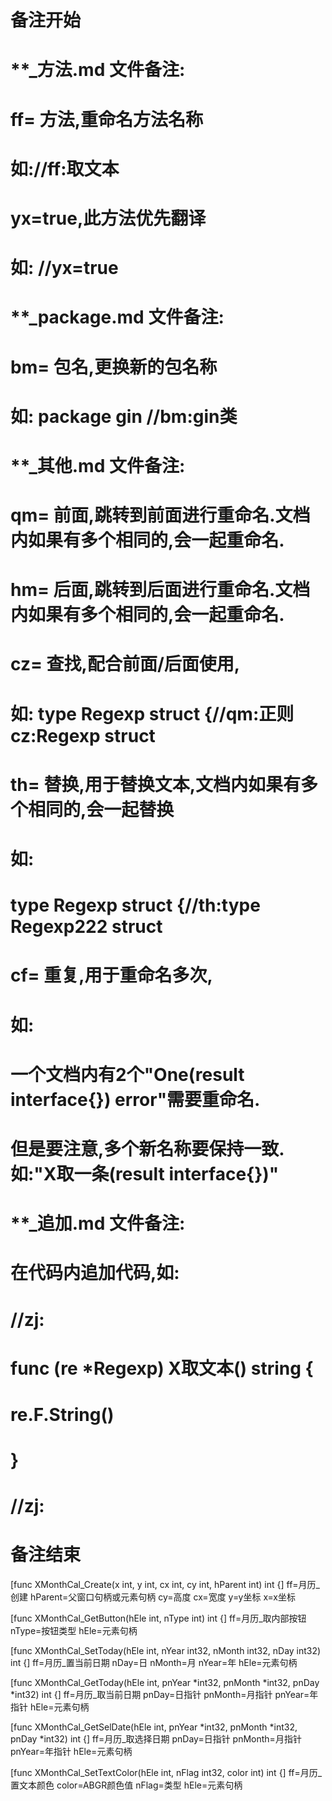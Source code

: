 # 备注开始
# **_方法.md 文件备注:
# ff= 方法,重命名方法名称
# 如://ff:取文本
#
# yx=true,此方法优先翻译
# 如: //yx=true

# **_package.md 文件备注:
# bm= 包名,更换新的包名称 
# 如: package gin //bm:gin类

# **_其他.md 文件备注:
# qm= 前面,跳转到前面进行重命名.文档内如果有多个相同的,会一起重命名.
# hm= 后面,跳转到后面进行重命名.文档内如果有多个相同的,会一起重命名.
# cz= 查找,配合前面/后面使用,
# 如: type Regexp struct {//qm:正则 cz:Regexp struct
#
# th= 替换,用于替换文本,文档内如果有多个相同的,会一起替换
# 如:
# type Regexp struct {//th:type Regexp222 struct
#
# cf= 重复,用于重命名多次,
# 如: 
# 一个文档内有2个"One(result interface{}) error"需要重命名.
# 但是要注意,多个新名称要保持一致. 如:"X取一条(result interface{})"

# **_追加.md 文件备注:
# 在代码内追加代码,如:
# //zj:
# func (re *Regexp) X取文本() string { 
# re.F.String()
# }
# //zj:
# 备注结束

[func XMonthCal_Create(x int, y int, cx int, cy int, hParent int) int {]
ff=月历_创建
hParent=父窗口句柄或元素句柄
cy=高度
cx=宽度
y=y坐标
x=x坐标

[func XMonthCal_GetButton(hEle int, nType int) int {]
ff=月历_取内部按钮
nType=按钮类型
hEle=元素句柄

[func XMonthCal_SetToday(hEle int, nYear int32, nMonth int32, nDay int32) int {]
ff=月历_置当前日期
nDay=日
nMonth=月
nYear=年
hEle=元素句柄

[func XMonthCal_GetToday(hEle int, pnYear *int32, pnMonth *int32, pnDay *int32) int {]
ff=月历_取当前日期
pnDay=日指针
pnMonth=月指针
pnYear=年指针
hEle=元素句柄

[func XMonthCal_GetSelDate(hEle int, pnYear *int32, pnMonth *int32, pnDay *int32) int {]
ff=月历_取选择日期
pnDay=日指针
pnMonth=月指针
pnYear=年指针
hEle=元素句柄

[func XMonthCal_SetTextColor(hEle int, nFlag int32, color int) int {]
ff=月历_置文本颜色
color=ABGR颜色值
nFlag=类型
hEle=元素句柄
